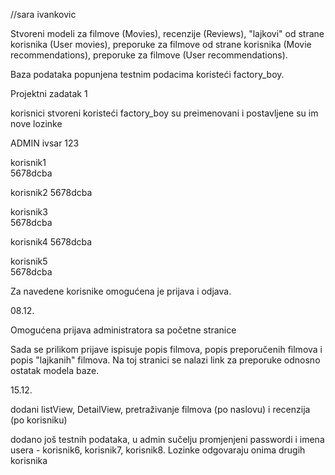 //sara ivankovic

Stvoreni modeli za 
filmove (Movies), 
recenzije (Reviews), 
"lajkovi" od strane korisnika (User movies),
preporuke za filmove od strane korisnika (Movie recommendations),
preporuke za filmove (User recommendations).

Baza podataka popunjena testnim podacima koristeći factory_boy.


Projektni zadatak 1

korisnici stvoreni koristeći factory_boy su preimenovani i postavljene su im nove lozinke

ADMIN
ivsar
123

korisnik1            
5678dcba 

korisnik2
5678dcba

korisnik3            
5678dcba

korisnik4
5678dcba 

korisnik5           
5678dcba             


Za navedene korisnike omogućena je prijava i odjava.

08.12.

Omogućena prijava administratora sa početne stranice

Sada se prilikom prijave ispisuje popis filmova, popis preporučenih filmova i popis "lajkanih" filmova.
Na toj stranici se nalazi link za preporuke odnosno ostatak modela baze.


15.12.

dodani listView, DetailView, pretraživanje filmova (po naslovu) i recenzija (po korisniku)

dodano još testnih podataka, u admin sučelju promjenjeni passwordi i imena usera - korisnik6, korisnik7, korisnik8. Lozinke odgovaraju onima drugih korisnika